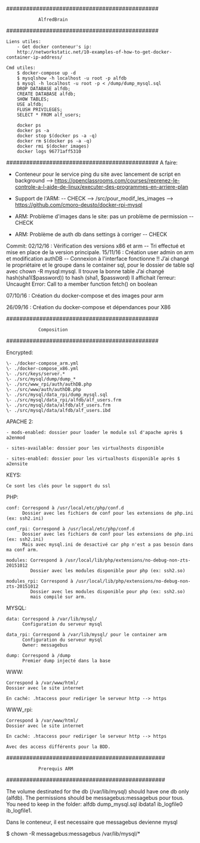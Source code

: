 ##############################################

				AlfredBrain

##############################################

	Liens utiles:
		- Get docker conteneur's ip: 
		http://networkstatic.net/10-examples-of-how-to-get-docker-container-ip-address/

	Cmd utiles:
		$ docker-compose up -d
		$ mysqlshow -h localhost -u root -p alfdb
		$ mysql -h localhost -u root -p < /dump/dump_mysql.sql
		DROP DATABASE alfdb;
		CREATE DATABASE alfdb;
		SHOW TABLES;
		USE alfdb;
		FLUSH PRIVILEGES;
		SELECT * FROM alf_users;

		docker ps
		docker ps -a
		docker stop $(docker ps -a -q)
		docker rm $(docker ps -a -q)
		docker rmi $(docker images)
		docker logs 96771aff5310

##############################################
A faire:

- Conteneur pour le service ping du site avec lancement de script en background
	--> https://openclassrooms.com/courses/reprenez-le-controle-a-l-aide-de-linux/executer-des-programmes-en-arriere-plan

- Support de l'ARM: -- CHECK
	--> /src/pour_modif_les_images
	--> https://github.com/cmoro-deusto/docker-rpi-mysql

- ARM: Problème d'images dans le site: pas un problème de permission -- CHECK
- ARM: Problème de auth db dans settings à corriger -- CHECK




Commit: 
02/12/16 : Vérification des versions x86 et arm -- Tri effectué et mise en place de la version principale.
15/11/16 : Création user admin on arm et modification authDB -- Connexion à l'interface fonctionne !!
	   J’ai changé le propriétaire et le groupe dans le container sql, pour le dossier de table sql avec chown -R mysql:mysql. Il trouve la bonne table
	   J’ai changé hash(sha1($password)) to hash (sha1, $password) Il affichait l’erreur: Uncaught Error: Call to a member function fetch() on boolean   

07/10/16 : Création du docker-compose et des images pour arm

26/09/16 : Création du docker-compose et dépendances pour X86

##############################################

				Composition

##############################################

Encrypted:

<pre><code>\- ./docker-compose_arm.yml
\- ./docker-compose_x86.yml
\- ./src/keys/server.*
\- ./src/mysql/dump/dump_*
\- ./src/www_rpi/auth/authDB.php 
\- ./src/www/auth/authDB.php 
\- ./src/mysql/data_rpi/dump_mysql.sql
\- ./src/mysql/data_rpi/alfdb/alf_users.frm 
\- ./src/mysql/data/alfdb/alf_users.frm 
\- ./src/mysql/data/alfdb/alf_users.ibd 
</pre></code>

APACHE 2:
	
	- mods-enabled: dossier pour loader le module ssl d'apache après $ a2enmod

	- sites-available: dossier pour les virtualhosts disponible

	- sites-enabled: dossier pour les virtualhosts disponible après $ a2ensite

KEYS:
	
	Ce sont les clés pour le support du ssl


PHP:

	conf: Correspond à /usr/local/etc/php/conf.d
		  Dossier avec les fichiers de conf pour les extensions de php.ini (ex: ssh2.ini)

	conf_rpi: Correspond à /usr/local/etc/php/conf.d
		  Dossier avec les fichiers de conf pour les extensions de php.ini (ex: ssh2.ini)
		  Mais avec mysql.ini de desactivé car php n'est a pas besoin dans ma conf arm.

	modules: Correspond à /usr/local/lib/php/extensions/no-debug-non-zts-20151012
			 Dossier avec les modules disponible pour php (ex: ssh2.so)

	modules_rpi: Correspond à /usr/local/lib/php/extensions/no-debug-non-zts-20151012
			 Dossier avec les modules disponible pour php (ex: ssh2.so)
			 mais compilé sur arm.

MYSQL:

	data: Correspond à /var/lib/mysql/
		  Configuration du serveur mysql

	data_rpi: Correspond à /var/lib/mysql/ pour le container arm
		  Configuration du serveur mysql
		  Owner: messagebus

	dump: Correspond à /dump
		  Premier dump injecté dans la base

WWW:

	Correspond à /var/www/html/
	Dossier avec le site internet

	En caché: .htaccess pour rediriger le serveur http --> https

WWW_rpi:

	Correspond à /var/www/html/
	Dossier avec le site internet

	En caché: .htaccess pour rediriger le serveur http --> https

	Avec des access différents pour la BDD.

################################################

				Prerequis ARM

################################################

The volume destinated for the db (/var/lib/mysql) should have one db only (alfdb). The permissions should be messagebus:messagebus pour tous.
You need to keep in the folder: alfdb  dump_mysql.sql  ibdata1  ib_logfile0  ib_logfile1.

Dans le conteneur, il est necessaire que messagebus devienne mysql

$ chown -R messagebus:messagebus /var/lib/mysql/*

